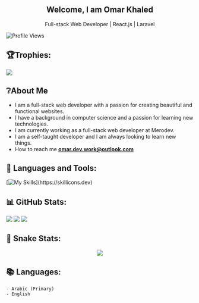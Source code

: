 <h2 align="center">Welcome, I am Omar Khaled</h2>
<p align="center">Full-stack Web Developer | React.js | Laravel</p>

<span> <img src="https://komarev.com/ghpvc/?username=omarwebdev&label=Profile%20views&color=22942c&style=flat" alt="Profile Views" /> </span>


## 🏆Trophies:
![](https://github-profile-trophy.vercel.app/?username=OmarWebDev&theme=nord&no-frame=false&no-bg=false&margin-w=6)

## ❔About Me

- I am a full-stack web developer with a passion for creating beautiful and functional websites.
- I have a background in computer science and a passion for learning new technologies.
- I am currently working as a full-stack web developer at Merodev.
- I am a self-taught developer and I am always looking to learn new things.
- How to reach me **omar.dev.work@outlook.com**

## 🎈 Languages and Tools:
[![My Skills](https://skillicons.dev/icons?i=html,css,bootstrap,tailwind,react,materialui,sass,js,ts,php,laravel,mysql,redux,bash,git,github,netlify,idea,vscode,)](https://skillicons.dev)

## 📊 GitHub Stats:

![](https://github-readme-stats.vercel.app/api?username=OmarWebDev&theme=react&hide_border=false&include_all_commits=true&count_private=true)
![](https://github-readme-streak-stats.herokuapp.com/?user=OmarWebDev&theme=react&hide_border=false&layout=compact)
![](https://github-readme-stats.vercel.app/api/top-langs/?username=OmarWebDev&theme=react&hide_border=false&include_all_commits=true&count_private=true&layout=compact)

## 🐍 Snake Stats:
<div align="center">
	<img src="https://cdn.jsdelivr.net/gh/holic-x/holic-x/assets/github-contribution-grid-snake.svg"/>
</div>

## 📚 Languages:

    - Arabic (Primary)
    - English
